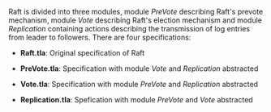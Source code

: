 Raft is divided into three modules, module _PreVote_ describing Raft's prevote mechanism, module _Vote_ describing Raft's election mechanism and module _Replication_ containing actions describing the transmission of log entries from leader to followers.   There are four specifications:

* **Raft.tla**:  Original specification of Raft 

* **PreVote.tla**:  Specification with module _Vote_ and _Replication_ abstracted
* **Vote.tla**: Specification with module _PreVote_ and _Replication_ abstracted
* **Replication.tla**: Spefication with module _PreVote_ and _Vote_ abstracted



